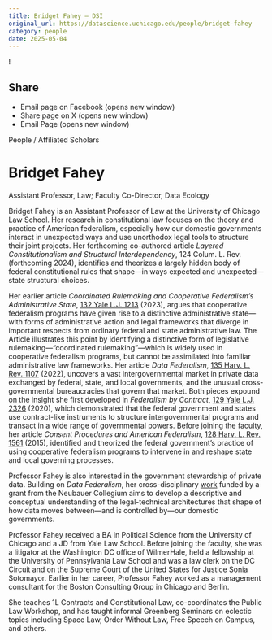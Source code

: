```yaml
---
title: Bridget Fahey – DSI
original_url: https://datascience.uchicago.edu/people/bridget-fahey
category: people
date: 2025-05-04
---
```


<!-- Table-like structure detected -->

!

## Share

* Email page on Facebook (opens new window)
* Share page on X (opens new window)
* Email Page (opens new window)

<!-- Table-like structure detected -->

People / Affiliated Scholars

# Bridget Fahey

Assistant Professor, Law; Faculty Co-Director, Data Ecology

Bridget Fahey is an Assistant Professor of Law at the University of Chicago Law School. Her research in constitutional law focuses on the theory and practice of American federalism, especially how our domestic governments interact in unexpected ways and use unorthodox legal tools to structure their joint projects. Her forthcoming co-authored article *Layered Constitutionalism and Structural Interdependency*, 124 Colum. L. Rev. (forthcoming 2024), identifies and theorizes a largely hidden body of federal constitutional rules that shape—in ways expected and unexpected—state structural choices.

Her earlier article *Coordinated Rulemaking and Cooperative Federalism’s Administrative State*, [132 Yale L.J. 1213](https://papers.ssrn.com/sol3/papers.cfm?abstract_id=4226284) (2023), argues that cooperative federalism programs have given rise to a distinctive administrative state—with forms of administrative action and legal frameworks that diverge in important respects from ordinary federal and state administrative law. The Article illustrates this point by identifying a distinctive form of legislative rulemaking—“coordinated rulemaking”—which is widely used in cooperative federalism programs, but cannot be assimilated into familiar administrative law frameworks. Her article *Data Federalism*, [135 Harv. L. Rev. 1107](https://papers.ssrn.com/sol3/papers.cfm?abstract_id=4172184) (2022), uncovers a vast intergovernmental market in private data exchanged by federal, state, and local governments, and the unusual cross-governmental bureaucracies that govern that market. Both pieces expound on the insight she first developed in *Federalism by Contract*, [129 Yale L.J. 2326](https://papers.ssrn.com/sol3/papers.cfm?abstract_id=3640469) (2020), which demonstrated that the federal government and states use contract-like instruments to structure intergovernmental programs and transact in a wide range of governmental powers. Before joining the faculty, her article *Consent Procedures and American Federalism*, [128 Harv. L. Rev. 1561](https://papers.ssrn.com/sol3/papers.cfm?abstract_id=2490605) (2015), identified and theorized the federal government’s practice of using cooperative federalism programs to intervene in and reshape state and local governing processes.

Professor Fahey is also interested in the government stewardship of private data. Building on *Data Federalism*, her cross-disciplinary [work](https://neubauercollegium.uchicago.edu/research/government-data-markets-mapping-and-evaluating-problems-in-intergovernmental-data-flows) funded by a grant from the Neubauer Collegium aims to develop a descriptive and conceptual understanding of the legal-technical architectures that shape of how data moves between—and is controlled by—our domestic governments.

Professor Fahey received a BA in Political Science from the University of Chicago and a JD from Yale Law School. Before joining the faculty, she was a litigator at the Washington DC office of WilmerHale, held a fellowship at the University of Pennsylvania Law School and was a law clerk on the DC Circuit and on the Supreme Court of the United States for Justice Sonia Sotomayor. Earlier in her career, Professor Fahey worked as a management consultant for the Boston Consulting Group in Chicago and Berlin.

She teaches 1L Contracts and Constitutional Law, co-coordinates the Public Law Workshop, and has taught informal Greenberg Seminars on eclectic topics including Space Law, Order Without Law, Free Speech on Campus, and others.